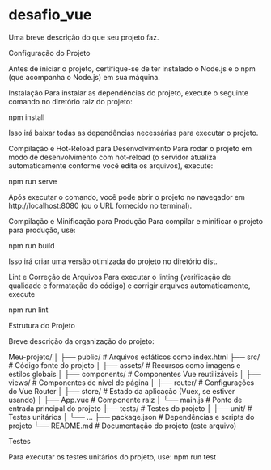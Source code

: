 # desafio_vue

Uma breve descrição do que seu projeto faz.

Configuração do Projeto

Antes de iniciar o projeto, certifique-se de ter instalado o Node.js e o npm (que acompanha o Node.js) em sua máquina.

Instalação
Para instalar as dependências do projeto, execute o seguinte comando no diretório raiz do projeto:

npm install

Isso irá baixar todas as dependências necessárias para executar o projeto.

Compilação e Hot-Reload para Desenvolvimento
Para rodar o projeto em modo de desenvolvimento com hot-reload (o servidor atualiza automaticamente conforme você edita os arquivos), execute:

npm run serve

Após executar o comando, você pode abrir o projeto no navegador em http://localhost:8080 (ou o URL fornecido no terminal).

Compilação e Minificação para Produção
Para compilar e minificar o projeto para produção, use:

npm run build

Isso irá criar uma versão otimizada do projeto no diretório dist.

Lint e Correção de Arquivos
Para executar o linting (verificação de qualidade e formatação do código) e corrigir arquivos automaticamente, execute

npm run lint
 
 Estrutura do Projeto

Breve descrição da organização do projeto:

Meu-projeto/
│
├── public/              # Arquivos estáticos como index.html
├── src/                 # Código fonte do projeto
│   ├── assets/          # Recursos como imagens e estilos globais
│   ├── components/      # Componentes Vue reutilizáveis
│   ├── views/           # Componentes de nível de página
│   ├── router/          # Configurações do Vue Router
│   ├── store/           # Estado da aplicação (Vuex, se estiver usando)
│   ├── App.vue          # Componente raiz
│   └── main.js          # Ponto de entrada principal do projeto
├── tests/               # Testes do projeto
│   ├── unit/            # Testes unitários
│   └── ...
├── package.json         # Dependências e scripts do projeto
└── README.md            # Documentação do projeto (este arquivo)

Testes

Para executar os testes unitários do projeto, use:
npm run test


